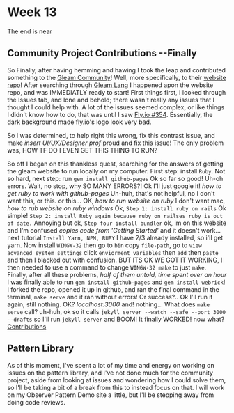 # Week 13
The end is near

## Community Project Contributions --Finally
So Finally, after having hemming and hawing I took the leap and contributed something to the [Gleam Community](https://github.com/gleam-lang/gleam)! Well, more specifically, to their [website repo](https://github.com/gleam-lang/website)! After searching through [Gleam Lang](https://github.com/gleam-lang) I happened apon the website repo, and was IMMEDIATLY ready to start! First things first, I looked through the Issues tab, and lone and behold; there wasn't really any issues that I thought I could help with. A lot of the issues seemed complex, or like things I didn't know how to do, that was until I saw [Fly.io #354](https://github.com/gleam-lang/website/issues/354). Essentially, the dark background made fly.io's logo look very bad.

So I was determined, to help right this wrong, fix this contrast issue, and make *insert UI/UX/Designer prof* proud and fix this issue! The only problem was, HOW TF DO I EVEN GET THIS THING TO RUN?

So off I began on this thankless quest, searching for the answers of getting the gleam website to run locally on my computer. First step: install `Ruby`. Not so hard, next step: run `gem install github-pages` Ok so far so good! Uh-oh errors. Wait, no stop, why SO MANY ERRORS?! Ok I'll just google it! _how to get ruby to work with github-pages_ Uh-huh, that's not helpful, no I don't want this, or this. or this... OK, _how to run website on ruby_ I don't want mac, _how to rub website on ruby windows_ Ok, `Step 1: install ruby on rails` Ok simple! `Step 2: install Ruby again because ruby on railses ruby is out of date.` Annoying but ok, `Step four install bundler` ok, im on this website and I'm confused _copies code from 'Getting Started'_ and it doesn't work... next tutorial `Install Yarn, NPM, RUBY` I have 2/3 already installed, so i'll get yarn. Now install `WINGW-32` then go to `bin` copy `file-path`, go to `view advanced system settings` click `enviorment variables` then `add` then `paste` and  then I blacked out with confusion. BUT ITS OK WE GOT IT WORKING, I then needed to use a command to change `WINGW-32 make` to just `make`. Finally, after all these problems, _half of them untold, time spent over an hour_ I was finally able to run `gem install github-pages` and `gem install webrick`! I forked the repo, opened it up in github, and ran the final command in the terminal, `make serve` and it ran without errors! Or success?.. Ok I'll run it again, still nothing. OK? _localhost:3000_ and! nothing... What does `make serve` call? uh-huh, ok so it calls `jekyll server --watch --safe --port 3000 --drafts` so I'll run `jekyll server` and BOOM! It finally WORKED! now what? [Contributions](https://github.com/nic-dgl104-winter-2024/rrj-dhuds1/blob/main/community-project/CONTRIBUTION.md)

## Pattern Library
As of this moment, I've spent a lot of my time and energy on working on issues on the pattern library, and I've not done much for the community project, aside from looking at issues and wondering how I could solve them, so I'll be taking a bit of a break from this to instead focus on that. I will work on my Observer Pattern Demo site a little, but I'll be stepping away from doing code reviews.

